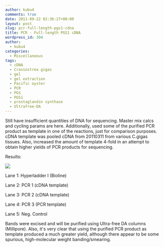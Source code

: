 ```yaml
---
author: kubu4
comments: true
date: 2011-09-22 02:36:27+00:00
layout: post
slug: pcr-full-length-pgs1-cdna
title: PCR - Full-length PGS1 cDNA
wordpress_id: 304
author:
  - kubu4
categories:
  - Miscellaneous
tags:
  - cDNA
  - Crassostrea gigas
  - gel
  - gel extraction
  - Pacific oyster
  - PCR
  - PGS
  - PGS1
  - prostaglandin synthase
  - Ultrafree-DA
---
```


Still have insufficient quantities of DNA for sequencing. Master mix calcs and cycling params are here. Additionally, used some of the purified PCR product as template in one of the reactions, just for comparison purposes. cDNA template was pooled cDNA from 20110311 from various C.gigas tissues. Also, increased the amount of template 4-fold in an attempt to obtain higher yields of PCR products for sequencing.

Results:

![](http://eagle.fish.washington.edu/Arabidopsis/20110922-01.JPG)

Lane 1: Hyperladder I (Bioline)

Lane 2: PCR 1 (cDNA template)

Lane 3: PCR 2 (cDNA template)

Lane 4: PCR 3 (PCR template)

Lane 5: Neg. Control

Bands were excised and will be purified using Ultra-free DA columns (Millipore). Also, it's very clear that using the purified PCR product as template produced a much greater yield, although there appear to be some spurious, high-molecular weight banding/smearing.
